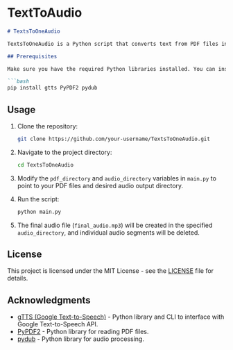 # TextToAudio

```markdown
# TextsToOneAudio

TextsToOneAudio is a Python script that converts text from PDF files into a single MP3 audio file. This script uses the Google Text-to-Speech (gTTS) library to generate audio for each page of the PDF and then combines them into a final audio file.

## Prerequisites

Make sure you have the required Python libraries installed. You can install them using:

```bash
pip install gtts PyPDF2 pydub
```

## Usage

1. Clone the repository:

   ```bash
   git clone https://github.com/your-username/TextsToOneAudio.git
   ```

2. Navigate to the project directory:

   ```bash
   cd TextsToOneAudio
   ```

3. Modify the `pdf_directory` and `audio_directory` variables in `main.py` to point to your PDF files and desired audio output directory.

4. Run the script:

   ```bash
   python main.py
   ```

5. The final audio file (`final_audio.mp3`) will be created in the specified `audio_directory`, and individual audio segments will be deleted.

## License

This project is licensed under the MIT License - see the [LICENSE](LICENSE) file for details.

## Acknowledgments

- [gTTS (Google Text-to-Speech)](https://github.com/pndurette/gTTS) - Python library and CLI to interface with Google Text-to-Speech API.
- [PyPDF2](https://pythonhosted.org/PyPDF2/) - Python library for reading PDF files.
- [pydub](http://pydub.com/) - Python library for audio processing.

